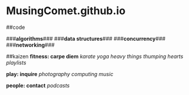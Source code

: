 # MusingComet.github.io

##code

###**algorithms**###
###**data structures**###
###**concurrency**###
###**networking**###

##kaizen
**fitness: carpe diem**
_karate_
_yoga_
_heavy things_
_thumping hearts_
_playlists_

**play: inquire**
_photography_
_computing_
_music_

**people: contact**
_podcasts_
  


